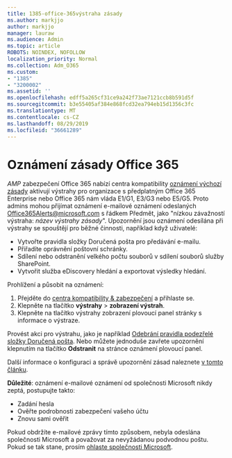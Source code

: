 ```yaml
---
title: 1385-office-365výstraha zásady
ms.author: markjjo
author: markjjo
manager: lauraw
ms.audience: Admin
ms.topic: article
ROBOTS: NOINDEX, NOFOLLOW
localization_priority: Normal
ms.collection: Adm_O365
ms.custom:
- "1385"
- "3200002"
ms.assetid: ''
ms.openlocfilehash: edff5a265cf31ce9a242f73ae7121ccb8b591d5f
ms.sourcegitcommit: b3e55405af384e868fcd32ea794eb15d1356c3fc
ms.translationtype: MT
ms.contentlocale: cs-CZ
ms.lasthandoff: 08/29/2019
ms.locfileid: "36661289"
---
```

# <a name="office-365-alert-policies"></a>Oznámení zásady Office 365

_AMP_ zabezpečení Office 365 nabízí centra kompatibility [oznámení výchozí zásady](https://docs.microsoft.com/office365/securitycompliance/alert-policies#default-alert-policies) aktivují výstrahy pro organizace s předplatným Office 365 Enterprise nebo Office 365 nám vláda E1/G1, E3/G3 nebo E5/G5. Proto admins mohou přijímat oznámení e-mailové oznámení odeslaných Office365Alerts@microsoft.com s řádkem Předmět, jako "nízkou závažností výstraha: *název výstrahy zásady*". Upozornění jsou oznámení odesílána při výstrahy se spouštějí pro běžné činnosti, například když uživatelé:

- Vytvořte pravidla složky Doručená pošta pro předávání e-mailu.
- Přiřadíte oprávnění poštovní schránky.
- Sdílení nebo odstranění velkého počtu souborů v sdílení souborů služby SharePoint.
- Vytvořit služba eDiscovery hledání a exportovat výsledky hledání.

Prohlížení a působit na oznámení:

1. Přejděte do [centra kompatibility & zabezpečení](https://protection.office.com) a přihlaste se.
2. Klepněte na tlačítko **výstrahy** > **zobrazení výstrah**.
3. Klepněte na tlačítko výstrahy zobrazení plovoucí panel stránky s informace o výstraze.

Provést akci pro výstrahu, jako je například [Odebrání pravidla podezřelé složky Doručená pošta](https://docs.microsoft.com/office365/securitycompliance/responding-to-a-compromised-email-account). Nebo můžete jednoduše zavřete upozornění klepnutím na tlačítko **Odstranit** na stránce oznámení plovoucí panel.

Další informace o konfiguraci a správě upozornění zásad naleznete [v tomto článku](https://docs.microsoft.com/office365/securitycompliance/alert-policies).

**Důležité**: oznámení e-mailové oznámení od společnosti Microsoft nikdy zeptá, postupujte takto:

- Zadání hesla
- Ověřte podrobnosti zabezpečení vašeho účtu
- Znovu sami ověřit

Pokud obdržíte e-mailové zprávy tímto způsobem, nebyla odeslána společnosti Microsoft a považovat za nevyžádanou podvodnou poštu. Pokud se tak stane, prosím [ohlaste společnosti Microsoft](https://docs.microsoft.com/office365/SecurityCompliance/report-junk-email-and-phishing-scams-in-outlook-on-the-web-eop).